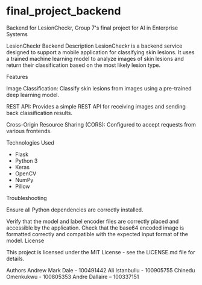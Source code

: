 # final_project_backend
Backend for LesionCheckr, Group 7's final project for AI in Enterprise Systems

LesionCheckr Backend
Description
LesionCheckr is a backend service designed to support a mobile application for classifying skin lesions. It uses a trained machine learning model to analyze images of skin lesions and return their classification based on the most likely lesion type.
 
Features

Image Classification: Classify skin lesions from images using a pre-trained deep learning model.

REST API: Provides a simple REST API for receiving images and sending back classification results.

Cross-Origin Resource Sharing (CORS): Configured to accept requests from various frontends.

Technologies Used
- Flask
- Python 3
- Keras
- OpenCV
- NumPy
- Pillow
 
Troubleshooting

Ensure all Python dependencies are correctly installed.

Verify that the model and label encoder files are correctly placed and accessible by the application.
Check that the base64 encoded image is formatted correctly and compatible with the expected input format of the model.
License

This project is licensed under the MIT License - see the LICENSE.md file for details.
 
Authors
Andrew Mark Dale - 100491442
Ali Istanbullu - 100905755
Chinedu Omenkukwu - 100805353
Andre Dallaire – 100337151
